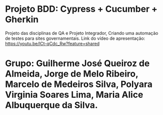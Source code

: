 # Projeto BDD: Cypress + Cucumber + Gherkin

Projeto das disciplinas de QA e Projeto Integrador, Criando uma automação de testes para sites governamentais.
Link do vídeo de apresentação: https://youtu.be/lCt-qCdc_Rw?feature=shared

# Grupo: Guilherme José Queiroz de Almeida, Jorge de Melo Ribeiro, Marcelo de Medeiros Silva, Polyara Virginia Soares Lima, Maria Alice Albuquerque da Silva.
